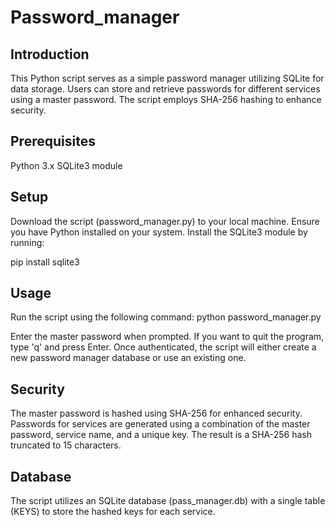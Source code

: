 # Password_manager

## Introduction <br>
This Python script serves as a simple password manager utilizing SQLite for data storage. Users can store and retrieve passwords for different services using a master password. The script employs SHA-256 hashing to enhance security.

## Prerequisites <br>
Python 3.x
SQLite3 module

## Setup <br>
Download the script (password_manager.py) to your local machine.
Ensure you have Python installed on your system.
Install the SQLite3 module by running:

pip install sqlite3

## Usage <br>
Run the script using the following command:
python password_manager.py

Enter the master password when prompted. If you want to quit the program, type 'q' and press Enter.
Once authenticated, the script will either create a new password manager database or use an existing one.

## Security <br>
The master password is hashed using SHA-256 for enhanced security.
Passwords for services are generated using a combination of the master password, service name, and a unique key. The result is a SHA-256 hash truncated to 15 characters.

## Database <br>
The script utilizes an SQLite database (pass_manager.db) with a single table (KEYS) to store the hashed keys for each service.
